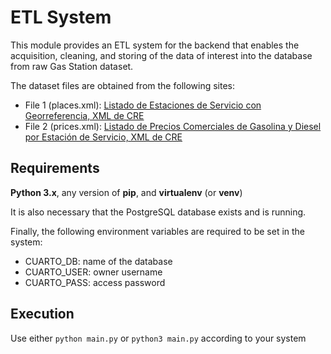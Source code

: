 # ETL System

This module provides an ETL system for the backend that enables the acquisition, cleaning, and storing of the data of interest into the database from raw Gas Station dataset.

The dataset files are obtained from the following sites:
- File 1 (places.xml): [Listado de Estaciones de Servicio con Georreferencia, XML de CRE](https://datos.gob.mx/busca/dataset/estaciones-de-servicio-gasolineras-y-precios-finales-de-gasolina-y-diesel/resource/099481f4-14cb-4f99-aaf4-da846fb261e4)
- File 2 (prices.xml): [Listado de Precios Comerciales de Gasolina y Diesel por Estación de Servicio, XML de CRE](https://datos.gob.mx/busca/dataset/estaciones-de-servicio-gasolineras-y-precios-finales-de-gasolina-y-diesel/resource/b1e92ceb-ba04-420f-bf48-42e4e8a27fe1)

## Requirements

**Python 3.x**, any version of **pip**, and **virtualenv** (or **venv**)

It is also necessary that the PostgreSQL database exists and is running.

Finally, the following environment variables are required to be set in the system:

- CUARTO_DB: name of the database
- CUARTO_USER: owner username
- CUARTO_PASS: access password

## Execution

Use either  `python main.py`  or  `python3 main.py` according to your system